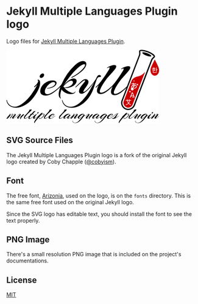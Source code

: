 Jekyll Multiple Languages Plugin logo
=====================================

Logo files for [Jekyll Multiple Languages Plugin](https://github.com/Anthony-Gaudino/jekyll-multiple-languages-plugin).

![Jekll Multiple Languages Plugin](jekyll_multiple_languages_plugin_logo.png)


## SVG Source Files

The Jekyll Multiple Languages Plugin logo is a fork of the original Jekyll logo created by Coby Chapple ([@cobyism](https://github.com/cobyism)).


## Font

The free font, [Arizonia](https://www.google.com/fonts/specimen/Arizonia), used on the logo, is on the `fonts` directory.
This is the same free font used on the original Jekyll logo.

Since the SVG logo has editable text, you should install the font to see the text properly.


## PNG Image
There's a small resolution PNG image that is included on the project's documentations.


## License

[MIT](LICENSE.txt)
